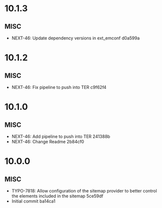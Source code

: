 # 10.1.3

## MISC

- NEXT-46: Update dependency versions in ext_emconf d0a599a

# 10.1.2

## MISC

- NEXT-46: Fix pipeline to push into TER c9f62f4

# 10.1.0

## MISC

- NEXT-46: Add pipeline to push into TER 241388b
- NEXT-46: Change Readme 2b84cf0

# 10.0.0

## MISC

- TYPO-7818: Allow configuration of the sitemap provider to better control the elements included in the sitemap 5ce59df
- Initial commit ba14ca1

